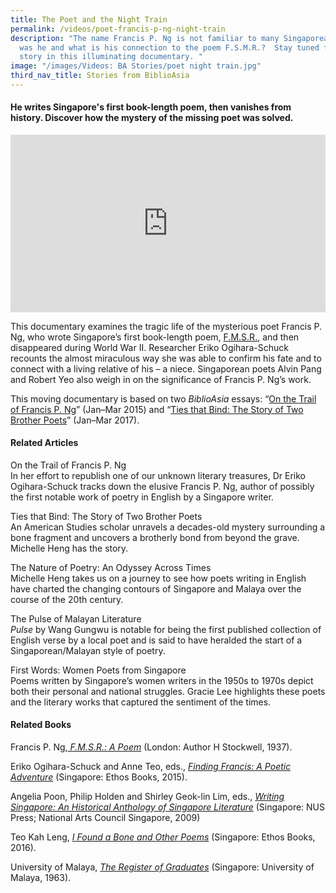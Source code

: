 ```yaml
---
title: The Poet and the Night Train
permalink: /videos/poet-francis-p-ng-night-train
description: "The name Francis P. Ng is not familiar to many Singaporeans. Who
  was he and what is his connection to the poem F.S.M.R.?  Stay tuned for his
  story in this illuminating documentary. "
image: "/images/Videos: BA Stories/poet night train.jpg"
third_nav_title: Stories from BiblioAsia
---
```

#### He writes Singapore's first book-length poem, then vanishes from history. Discover how the mystery of the missing poet was solved.  

<style>.embed-container {position: relative; padding-bottom: 56.25%; height: 0; overflow: hidden; max-width: 100%; } .embed-container iframe, .embed-container object, .embed-container embed { position: absolute; top: 0; left: 0; width: 100%; height: 100%; }</style><div class='embed-container'><iframe src="https://www.youtube.com/embed/BbLdM7bwxgM" frameborder='0' allowfullscreen></iframe></div>

This documentary examines the tragic life of the mysterious poet Francis P. Ng, who wrote Singapore’s first book-length poem, [F.M.S.R.](https://eservice.nlb.gov.sg/item_holding.aspx?bid=5334024), and then disappeared during World War II. Researcher Eriko Ogihara-Schuck recounts the almost miraculous way she was able to confirm his fate and to connect with a living relative of his – a niece. Singaporean poets Alvin Pang and Robert Yeo also weigh in on the significance of Francis P. Ng’s work. 

This moving documentary is based on two *BiblioAsia* essays: “[On the Trail of Francis P. Ng](/vol-10/issue-4/jan-march-2015/on-the-trail)” (Jan–Mar 2015) and “[Ties that Bind: The Story of Two Brother Poets](/vol-12/issue-4/jan-mar-2017/ties-that-bind)” (Jan–Mar 2017). 

#### Related Articles
<a style="text-decoration: none;" href="/vol-10/issue-4/jan-march-2015/on-the-trail">On the Trail of Francis P. Ng</a>
<br>In her effort to republish one of our unknown literary treasures, Dr Eriko Ogihara-Schuck tracks down the elusive Francis P. Ng, author of possibly the first notable work of poetry in English by a Singapore writer.

<a style="text-decoration: none;" href="/vol-12/issue-4/jan-mar-2017/ties-that-bind">Ties that Bind: The Story of Two Brother Poets</a> 
<br>An American Studies scholar unravels a decades-old mystery surrounding a bone fragment and uncovers a brotherly bond from beyond the grave. Michelle Heng has the story.

<a style="text-decoration: none;" href="/vol-17/issue-1/apr-jun-2021/poetry">The Nature of Poetry: An Odyssey Across Times</a>
<br>Michelle Heng takes us on a journey to see how poets writing in English have charted the changing contours of Singapore and Malaya over the course of the 20th century.

<a style="text-decoration: none;" href="/vol-11/issue-4/jan-mar-2016/pulse-malayan-literature-wang-gung-wu">The Pulse of Malayan Literature</a>
<br>*Pulse* by Wang Gungwu is notable for being the first published collection of English verse by a local poet and is said to have heralded the start of a Singaporean/Malayan style of poetry. 

<a style="text-decoration: none;" href="/vol-10/issue-1/apr-jun-2014/first-women-poets">First Words: Women Poets from Singapore</a>
<br>Poems written by Singapore’s women writers in the 1950s to 1970s depict both their personal and national struggles. Gracie Lee highlights these poets and the literary works that captured the sentiment of the times.

#### Related Books
Francis P. Ng,*[ F.M.S.R.: A Poem](https://eservice.nlb.gov.sg/item_holding.aspx?bid=5334024)* (London: Author H Stockwell, 1937). 

Eriko Ogihara-Schuck and Anne Teo, eds., *[Finding Francis: A Poetic Adventure](https://eservice.nlb.gov.sg/item_holding.aspx?bid=201951092)* (Singapore: Ethos Books, 2015).

Angelia Poon, Philip Holden and Shirley Geok-lin Lim, eds., *[Writing Singapore: An Historical Anthology of Singapore Literature](https://eservice.nlb.gov.sg/item_holding_s.aspx?bid=13180645)* (Singapore: NUS Press; National Arts Council Singapore, 2009)

Teo Kah Leng, *[I Found a Bone and Other Poems](https://eservice.nlb.gov.sg/item_holding_s.aspx?bid=202554510)* (Singapore: Ethos Books, 2016). 

University of Malaya, *[The Register of Graduates](https://eservice.nlb.gov.sg/item_holding.aspx?bid=4413300)* (Singapore: University of Malaya, 1963).